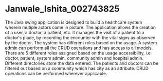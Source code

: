 # Janwale_Ishita_002743825

The Java swing application is designed to build a healthcare system wherein mutiple actors come in picture. The application allows the creation of a user, a doctor, a patient, etc. It manages the visit of a patient to a doctor's place, by recording the encounter with the vital signs as observed by the doctor. The system has different roles based on the usage. A system admin can perform all the CRUD operations and has access to all models. There are 5 different roles assigned based on the usage accessibility, i.e doctor, patient, system admin, community admin and hospital admin. Different directories store the data entered. The patients and doctors can be filtered out based on a community which has city as an attribute. CRUD operations can be performed wherever applicable.
